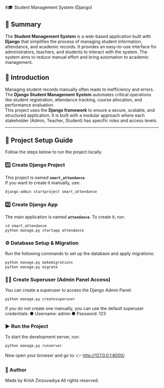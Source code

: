 #🎓 Student Management System (Django)

## 📌 Summary
The **Student Management System** is a web-based application built with **Django** that simplifies the process of managing student information, attendance, and academic records. It provides an easy-to-use interface for administrators, teachers, and students to interact with the system. The system aims to reduce manual effort and bring automation to academic management.

## 📖 Introduction
Managing student records manually often leads to inefficiency and errors. The **Django Student Management System** automates critical operations like student registration, attendance tracking, course allocation, and performance evaluation.  
This project uses the **Django framework** to ensure a secure, scalable, and structured application. It is built with a modular approach where each stakeholder (Admin, Teacher, Student) has specific roles and access levels.

---

## 🚀 Project Setup Guide

Follow the steps below to run the project locally.

### 1️⃣ Create Django Project
This project is named **`smart_attendance`**.  
If you want to create it manually, use:
```python
django-admin startproject smart_attendance
```

### 2️⃣ Create Django App
The main application is named **`attendance`**.
To create it, run:
```python
cd smart_attendance
python manage.py startapp attendance
```

### ⚙️ Database Setup & Migration
Run the following commands to set up the database and apply migrations:
```python
python manage.py makemigrations
python manage.py migrate
```

### 👨‍💻 Create Superuser (Admin Panel Access)
You can create a superuser to access the Django Admin Panel:
```python
python manage.py createsuperuser
```
If you do not create one manually, you can use the default superuser credentials:
● Username: admin
● Password: 123

### ▶️ Run the Project
To start the development server, run:
```python
python manage.py runserver
```
Now open your browser and go to:
👉 http://127.0.0.1:8000/

### 👤 Author
Made by Krish Zinzuvadiya
All rights reserved.
